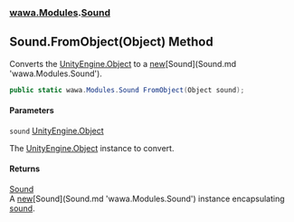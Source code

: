 ### [wawa.Modules](wawa.Modules.md 'wawa.Modules').[Sound](Sound.md 'wawa.Modules.Sound')

## Sound.FromObject(Object) Method

Converts the [UnityEngine.Object](https://docs.microsoft.com/en-us/dotnet/api/UnityEngine.Object 'UnityEngine.Object') to a [new](https://docs.microsoft.com/en-us/dotnet/csharp/language-reference/keywords/new 'https://docs.microsoft.com/en-us/dotnet/csharp/language-reference/keywords/new')[Sound](Sound.md 'wawa.Modules.Sound').

```csharp
public static wawa.Modules.Sound FromObject(Object sound);
```
#### Parameters

<a name='wawa.Modules.Sound.FromObject(Object).sound'></a>

`sound` [UnityEngine.Object](https://docs.microsoft.com/en-us/dotnet/api/UnityEngine.Object 'UnityEngine.Object')

The [UnityEngine.Object](https://docs.microsoft.com/en-us/dotnet/api/UnityEngine.Object 'UnityEngine.Object') instance to convert.

#### Returns
[Sound](Sound.md 'wawa.Modules.Sound')  
A [new](https://docs.microsoft.com/en-us/dotnet/csharp/language-reference/keywords/new 'https://docs.microsoft.com/en-us/dotnet/csharp/language-reference/keywords/new')[Sound](Sound.md 'wawa.Modules.Sound') instance encapsulating [sound](Sound.FromObject(Object).md#wawa.Modules.Sound.FromObject(Object).sound 'wawa.Modules.Sound.FromObject(Object).sound').